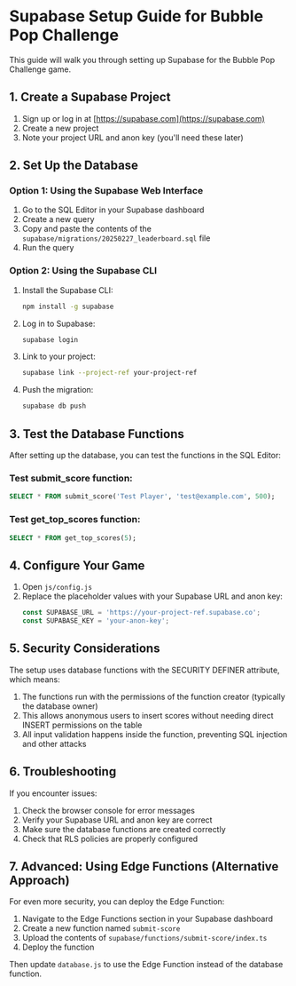 # Supabase Setup Guide for Bubble Pop Challenge

This guide will walk you through setting up Supabase for the Bubble Pop Challenge game.

## 1. Create a Supabase Project

1. Sign up or log in at [https://supabase.com](https://supabase.com)
2. Create a new project
3. Note your project URL and anon key (you'll need these later)

## 2. Set Up the Database

### Option 1: Using the Supabase Web Interface

1. Go to the SQL Editor in your Supabase dashboard
2. Create a new query
3. Copy and paste the contents of the `supabase/migrations/20250227_leaderboard.sql` file
4. Run the query

### Option 2: Using the Supabase CLI

1. Install the Supabase CLI:
   ```bash
   npm install -g supabase
   ```

2. Log in to Supabase:
   ```bash
   supabase login
   ```

3. Link to your project:
   ```bash
   supabase link --project-ref your-project-ref
   ```

4. Push the migration:
   ```bash
   supabase db push
   ```

## 3. Test the Database Functions

After setting up the database, you can test the functions in the SQL Editor:

### Test submit_score function:
```sql
SELECT * FROM submit_score('Test Player', 'test@example.com', 500);
```

### Test get_top_scores function:
```sql
SELECT * FROM get_top_scores(5);
```

## 4. Configure Your Game

1. Open `js/config.js`
2. Replace the placeholder values with your Supabase URL and anon key:
   ```javascript
   const SUPABASE_URL = 'https://your-project-ref.supabase.co';
   const SUPABASE_KEY = 'your-anon-key';
   ```

## 5. Security Considerations

The setup uses database functions with the SECURITY DEFINER attribute, which means:

1. The functions run with the permissions of the function creator (typically the database owner)
2. This allows anonymous users to insert scores without needing direct INSERT permissions on the table
3. All input validation happens inside the function, preventing SQL injection and other attacks

## 6. Troubleshooting

If you encounter issues:

1. Check the browser console for error messages
2. Verify your Supabase URL and anon key are correct
3. Make sure the database functions are created correctly
4. Check that RLS policies are properly configured

## 7. Advanced: Using Edge Functions (Alternative Approach)

For even more security, you can deploy the Edge Function:

1. Navigate to the Edge Functions section in your Supabase dashboard
2. Create a new function named `submit-score`
3. Upload the contents of `supabase/functions/submit-score/index.ts`
4. Deploy the function

Then update `database.js` to use the Edge Function instead of the database function.
